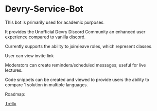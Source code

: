 # Devry-Service-Bot
This bot is primarily used for academic purposes. 

It provides the Unofficial Devry Discord Community an 
enhanced user experience compared to vanilla discord.

Currently supports the ability to join/leave roles,
which represent classes.

User can view invite link

Moderators can create reminders/scheduled messages; useful
for live lectures.

Code snippets can be created and viewed to provide users
the ability to compare 1 solution in multiple languages.

Roadmap:

[Trello](https://trello.com/b/fwZO4aMV/devry-service-bot)
